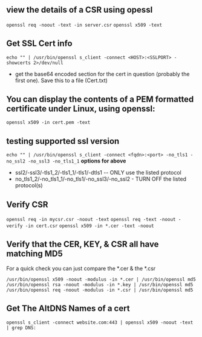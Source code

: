 ## view the details of a CSR using opessl
`openssl req -noout -text -in server.csr`
`openssl x509 -text`

## Get SSL Cert info
`echo "" | /usr/bin/openssl s_client -connect <HOST>:<SSLPORT> -showcerts 2>/dev/null`
* get the base64 encoded section for the cert in question (probably the first one). Save this to a file (Cert.txt)

## You can display the contents of a PEM formatted certificate under Linux, using openssl:
`openssl x509 -in cert.pem -text`

## testing supported ssl version
`echo "" | /usr/bin/openssl s_client -connect <fqdn>:<port> -no_tls1 -no_ssl2 -no_ssl3 -no_tls1_1`
**options for above**
* ssl2/-ssl3/-tls1_2/-tls1_1/-tls1/-dtls1 -- ONLY use the listed protocol
* no_tls1_2/-no_tls1_1/-no_tls1/-no_ssl3/-no_ssl2 - TURN OFF the listed protocol(s)

## Verify CSR
`openssl req -in mycsr.csr -noout -text`
`openssl req -text -noout -verify -in cert.csr`
`openssl x509 -in *.cer -text -noout`

## Verify that the CER, KEY, & CSR all have matching MD5 
For a quick check you can just compare the *.cer & the *.csr
```
/usr/bin/openssl x509 -noout -modulus -in *.cer | /usr/bin/openssl md5
/usr/bin/openssl rsa -noout -modulus -in *.key | /usr/bin/openssl md5
/usr/bin/openssl req -noout -modulus -in *.csr | /usr/bin/openssl md5
```

## Get The AltDNS Names of a cert
`openssl s_client -connect website.com:443 | openssl x509 -noout -text | grep DNS:`
